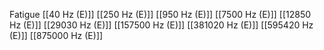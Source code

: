 Fatigue
[[40 Hz (E)]]
[[250 Hz (E)]]
[[950 Hz (E)]]
[[7500 Hz (E)]]
[[12850 Hz (E)]]
[[29030 Hz (E)]]
[[157500 Hz (E)]]
[[381020 Hz (E)]]
[[595420 Hz (E)]]
[[875000 Hz (E)]]